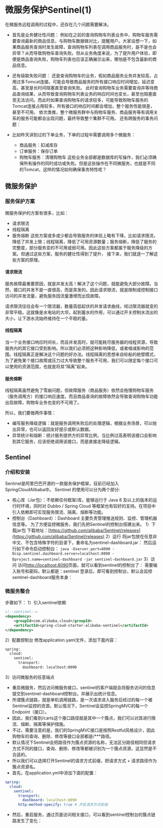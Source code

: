 # 微服务保护Sentinel(1)
在微服务远程调用的过程中，还存在几个问题需要解决。
* 首先是业务健壮性问题：
例如在之前的查询购物车列表业务中，购物车服务需要查询最新的商品信息，与购物车数据做对比，提醒用户。大家设想一下，如果商品服务查询时发生故障，查询购物车列表在调用商品服务时，是不是也会异常？从而导致购物车查询失败。但从业务角度来说，为了提升用户体验，即便是商品查询失败，购物车列表也应该正确展示出来，哪怕是不包含最新的商品信息。

* 还有级联失败问题：
还是查询购物车的业务，假如商品服务业务并发较高，占用过多Tomcat连接。可能会导致商品服务的所有接口响应时间增加，延迟变高，甚至是长时间阻塞直至查询失败。
此时查询购物车业务需要查询并等待商品查询结果，从而导致查询购物车列表业务的响应时间也变长，甚至也阻塞直至无法访问。而此时如果查询购物车的请求较多，可能导致购物车服务的Tomcat连接占用较多，所有接口的响应时间都会增加，整个服务性能很差， 甚至不可用。 
依次类推，整个微服务群中与购物车服务、商品服务等有调用关系的服务可能都会出现问题，最终导致整个集群不可用。 
还有跨服务的事务问题：
* 比如昨天讲到过的下单业务，下单的过程中需要调用多个微服务：
  - 商品服务：扣减库存
  - 订单服务：保存订单
  - 购物车服务：清理购物车
这些业务全部都是数据库的写操作，我们必须确保所有操作的同时成功或失败。但是这些操作在不同微服务，也就是不同的Tomcat，这样的情况如何确保事务特性呢？
## 微服务保护
### 服务保护方案
微服务保护的方案有很多，比如：
- 请求限流
- 线程隔离
- 服务熔断
这些方案或多或少都会导致服务的体验上略有下降，比如请求限流，降低了并发上限；线程隔离，降低了可用资源数量；服务熔断，降低了服务的完整度，部分服务变的不可用或弱可用。因此这些方案都属于服务降级的方案。但通过这些方案，服务的健壮性得到了提升，
接下来，我们就逐一了解这些方案的原理。
#### 请求限流
服务故障最重要原因，就是并发太高！解决了这个问题，就能避免大部分故障。当然，接口的并发不是一直很高，而是突发的。因此请求限流，就是限制或控制接口访问的并发流量，避免服务因流量激增而出现故障。

请求限流往往会有一个限流器，数量高低起伏的并发请求曲线，经过限流器就变的非常平稳。这就像是水电站的大坝，起到蓄水的作用，可以通过开关控制水流出的大小，让下游水流始终维持在一个平稳的量。
#### 线程隔离
当一个业务接口响应时间长，而且并发高时，就可能耗尽服务器的线程资源，导致服务内的其它接口受到影响。所以我们必须把这种影响降低，或者缩减影响的范围。线程隔离正是解决这个问题的好办法。线程隔离的思想来自轮船的舱壁模式，为了避免某个接口故障或压力过大导致整个服务不可用，我们可以限定每个接口可以使用的资源范围，也就是将其“隔离”起来。
#### 服务熔断
线程隔离虽然避免了雪崩问题，但故障服务（商品服务）依然会拖慢购物车服务（服务调用方）的接口响应速度。而且商品查询的故障依然会导致查询购物车功能出现故障，购物车业务也变的不可用了。

所以，我们要做两件事情：
- 编写服务降级逻辑：就是服务调用失败后的处理逻辑，根据业务场景，可以抛出异常，也可以返回友好提示或默认数据。
- 异常统计和熔断：统计服务提供方的异常比例，当比例过高表明该接口会影响到其它服务，应该拒绝调用该接口，而是直接走降级逻辑。
## Sentinel
### 介绍和安装
Sentinel是阿里巴巴开源的一款服务保护框架，目前已经加入SpringCloudAlibaba中。 
Sentinel 的使用可以分为两个部分:
- 核心库（Jar包）：不依赖任何框架/库，能够运行于 Java 8 及以上的版本的运行时环境，同时对 Dubbo / Spring Cloud 等框架也有较好的支持。在项目中引入依赖即可实现服务限流、隔离、熔断等功能。
- 控制台（Dashboard）：Dashboard 主要负责管理推送规则、监控、管理机器信息等。 
为了方便监控微服务，我们先把Sentinel的控制台搭建出来。
1）下载jar包
下载地址：[https://github.com/alibaba/Sentinel/releases](https://github.com/alibaba/Sentinel/releases)
2）运行
将jar包放在任意非中文、不包含特殊字符的目录下，重命名为sentinel-dashboard.jar： 
然后运行如下命令启动控制台：
`java -Dserver.port=8090 -Dcsp.sentinel.dashboard.server=localhost:8090 -Dproject.name=sentinel-dashboard -jar sentinel-dashboard.jar` 
3）访问
访问[http://localhost:8090](http://localhost:8090)页面，就可以看到sentinel的控制台了： 
需要输入账号和密码，默认都是：sentinel
登录后，即可看到控制台，默认会监控sentinel-dashboard服务本身：
### 微服务整合
步骤如下：
1）引入sentinel依赖
``` XML
<!--sentinel-->
<dependency>
    <groupId>com.alibaba.cloud</groupId> 
    <artifactId>spring-cloud-starter-alibaba-sentinel</artifactId>
</dependency>
```
2）配置控制台
修改application.yaml文件，添加下面内容：
``` XML
spring:
  cloud: 
    sentinel:
      transport:
        dashboard: localhost:8090
```
3）访问微服务的任意端点
* 重启微服务，然后访问微服务接口，sentinel的客户端就会将服务访问的信息提交到sentinel-dashboard控制台。并展示出统计信息。 
* 所谓簇点链路，就是单机调用链路，是一次请求进入服务后经过的每一个被Sentinel监控的资源。默认情况下，Sentinel会监控SpringMVC的每一个Endpoint（接口）。
* 因此，我们看到/carts这个接口路径就是其中一个簇点，我们可以对其进行限流、熔断、隔离等保护措施。 
* 不过，需要注意的是，我们的SpringMVC接口是按照Restful风格设计，因此购物车的查询、删除、修改等接口全部都是/***路径。
* 默认情况下Sentinel会把路径作为簇点资源的名称，无法区分路径相同但请求方式不同的接口，查询、删除、修改等都被识别为一个簇点资源，这显然是不合适的。
* 所以我们可以选择打开Sentinel的请求方式前缀，把请求方式 + 请求路径作为簇点资源名。
* 首先，在application.yml中添加下面的配置：

``` YAML
spring:
  cloud:
    sentinel:
      transport:
        dashboard: localhost:8090
      http-method-specify: true # 开启请求方式前缀
```
* 然后，重启服务，通过页面访问相关接口，可以看到sentinel控制台的簇点链路发生了变化：